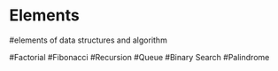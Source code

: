 Elements
========

#elements of data structures and algorithm

#Factorial
#Fibonacci
#Recursion
#Queue
#Binary Search
#Palindrome 
